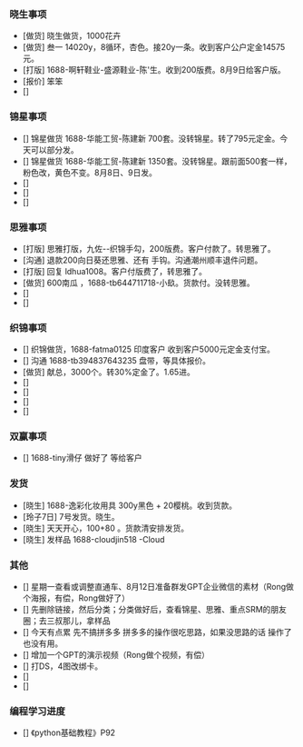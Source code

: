 ### 晓生事项
- [做货] 晓生做货，1000花卉
- [做货] 叁一 14020y，8循环，杏色。接20y一条。收到客户公户定金14575元。 
- [打版] 1688-啊轩鞋业-盛源鞋业-陈'生。收到200版费。8月9日给客户版。
- [报价] 笨笨
- []


### 锦星事项
- [] 锦星做货 1688-华能工贸-陈建新 700套。没转锦星。转了795元定金。今天可以部分发。
- [] 锦星做货 1688-华能工贸-陈建新 1350套。没转锦星。跟前面500套一样，粉色改，黄色不变。8月8日、9日发。
- []
- [] 
- []

### 思雅事项
- [打版] 思雅打版，九佐--织锦手勾，200版费。客户付款了。转思雅了。
- [沟通] 退款200向日葵还思雅、还有 手钩。沟通潮州顺丰退件问题。
- [打版] 回复 ldhua1008。客户付版费了，转思雅了。
- [做货] 600南瓜 ，1688-tb644711718-小镹。货款付。没转思雅。
- [] 
- []

### 织锦事项
- [] 织锦做货，1688-fatma0125 印度客户 收到客户5000元定金支付宝。
- [] 沟通 1688-tb394837643235 盘带，等具体报价。
- [做货] 献总，3000个。转30%定金了。1.65进。
- []
- [] 
- []
- [] 

### 双赢事项
- [] 1688-tiny滑仔 做好了 等给客户


### 发货
- [晓生] 1688-逸彩化妆用具 300y黑色 + 20樱桃。收到货款。
- [玲子7日] 7号发货。晓生。
- [晓生] 天天开心，100+80 。货款清安排发货。
- [晓生] 发样品 1688-cloudjin518 -Cloud




### 其他
- [] 星期一查看或调整直通车、8月12日准备群发GPT企业微信的素材（Rong做个海报，有偿，Rong做好了）
- [] 先删除链接，然后分类；分类做好后，查看锦星、思雅、重点SRM的朋友圈；去三叔那儿，拿样品
- [] 今天有点累 先不搞拼多多 拼多多的操作很吃思路，如果没思路的话 操作了也没有用。
- [] 增加一个GPT的演示视频（Rong做个视频，有偿）
- [] 打DS，4图改绑卡。
- []
- []

### 编程学习进度
- [] 《python基础教程》P92

